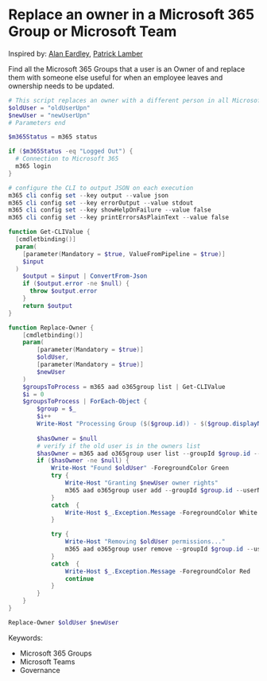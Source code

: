 # Replace an owner in a Microsoft 365 Group or Microsoft Team

Inspired by: [Alan Eardley](https://blog.eardley.org.uk/2021/04/managing-teams-movers-and-leavers/), [Patrick Lamber](https://www.nubo.eu/Replace-Owners-In-A-Microsoft-Group-Or-Team/)

Find all the Microsoft 365 Groups that a user is an Owner of and replace them with someone else useful for when an employee leaves and ownership needs to be updated.

```powershell tab="PowerShell"
# This script replaces an owner with a different person in all Microsoft 365 Groups
$oldUser = "oldUserUpn"
$newUser = "newUserUpn"
# Parameters end

$m365Status = m365 status

if ($m365Status -eq "Logged Out") {
  # Connection to Microsoft 365
  m365 login
}

# configure the CLI to output JSON on each execution
m365 cli config set --key output --value json
m365 cli config set --key errorOutput --value stdout
m365 cli config set --key showHelpOnFailure --value false
m365 cli config set --key printErrorsAsPlainText --value false

function Get-CLIValue {
  [cmdletbinding()]
  param(
    [parameter(Mandatory = $true, ValueFromPipeline = $true)]
    $input
  )
    $output = $input | ConvertFrom-Json
    if ($output.error -ne $null) {
      throw $output.error
    }
    return $output
}

function Replace-Owner {
    [cmdletbinding()]
    param(
        [parameter(Mandatory = $true)]
        $oldUser,
        [parameter(Mandatory = $true)]
        $newUser
    )
    $groupsToProcess = m365 aad o365group list | Get-CLIValue  
    $i = 0
    $groupsToProcess | ForEach-Object {
        $group = $_
        $i++
        Write-Host "Processing Group ($($group.id)) - $($group.displayName) - ($i/$($groupsToProcess.Length))" -ForegroundColor DarkGray
 
        $hasOwner = $null
        # verify if the old user is in the owners list
        $hasOwner = m365 aad o365group user list --groupId $group.id --query "[?userType=='Owner' && userPrincipalName=='$oldUser'].[id]" | Get-CLIValue
        if ($hasOwner -ne $null) {
            Write-Host "Found $oldUser" -ForegroundColor Green
            try {
                Write-Host "Granting $newUser owner rights"
                m365 aad o365group user add --groupId $group.id --userName $newUser --role Owner | Get-CLIValue
            }
            catch  {
                Write-Host $_.Exception.Message -ForegroundColor White
            }

            try {
                Write-Host "Removing $oldUser permissions..."
                m365 aad o365group user remove --groupId $group.id --userName $oldUser --confirm $false | Get-CLIValue
            }
            catch  {
                Write-Host $_.Exception.Message -ForegroundColor Red
                continue
            }
        }
    }
}

Replace-Owner $oldUser $newUser
```

Keywords:

- Microsoft 365 Groups
- Microsoft Teams
- Governance
